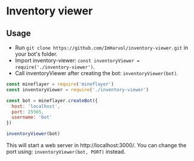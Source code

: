 # Inventory viewer
## Usage
- Run `git clone https://github.com/ImHarvol/inventory-viewer.git` in your bot's folder.
- Import inventory-viewer: `const inventoryViewer = require('./inventory-viewer')`.
- Call inventoryViewer after creating the bot: `inventoryViewer(bot)`.
```js
const mineflayer = require('mineflayer')
const inventoryViewer = require('./inventory-viewer')

const bot = mineflayer.createBot({
  host: 'localhost',
  port: 25565,
  username: 'bot'
})

inventoryViewer(bot)
```
This will start a web server in http://localhost:3000/.
You can change the port using: `inventoryViewer(bot, PORT)` instead.
